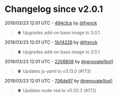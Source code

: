 # Changelog since v2.0.1

2019/03/23 12:01 UTC - [494cfce](https://github.com/hassio-addons/addon-node-red/commit/494cfce6b0412e61769f19f69fcd97bbc39e51af) by [@frenck](https://github.com/frenck)
> :arrow_up: Upgrades add-on base image to 3.0.1 

2019/03/23 12:01 UTC - [5b14229](https://github.com/hassio-addons/addon-node-red/commit/5b14229b3c1cb05437da147e963b1b2e35ba3d57) by [@frenck](https://github.com/frenck)
> :arrow_up: Upgrades add-on base image to 3.0.1 

2019/03/23 12:01 UTC - [2208808](https://github.com/hassio-addons/addon-node-red/commit/220880825133c53e1464e0117bcd51b5ef457fc3) by [@renovate[bot]](https://github.com/apps/renovate)
> :arrow_up: Updates js-yaml to v3.13.0 (#173) 

2019/03/23 12:01 UTC - [706de97](https://github.com/hassio-addons/addon-node-red/commit/706de97745c72a45236b6b9a6473e2be943076ec) by [@renovate[bot]](https://github.com/apps/renovate)
> :arrow_up: Updates node-red to v0.20.3 (#172) 

